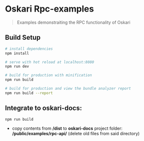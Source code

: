 # Oskari Rpc-examples

> Examples demonstraiting the RPC functionality of Oskari

## Build Setup

``` bash
# install dependencies
npm install

# serve with hot reload at localhost:8080
npm run dev

# build for production with minification
npm run build

# build for production and view the bundle analyzer report
npm run build --report

```
## Integrate to oskari-docs:

`npm run build`  
* copy contents from __/dist__ to __oskari-docs__ project folder: __/public/examples/rpc-api/__ (delete old files from said directory)  
